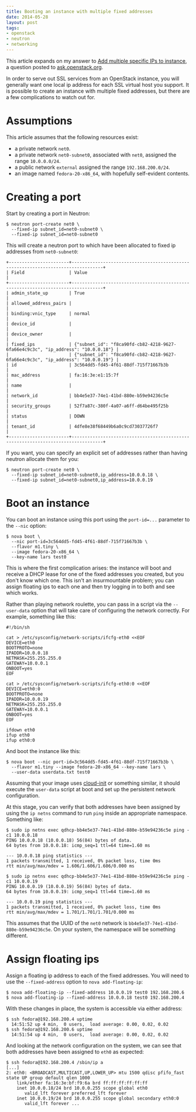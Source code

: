 ```yaml
---
title: Booting an instance with multiple fixed addresses
date: 2014-05-28
layout: post
tags:
- openstack
- neutron
- networking
---
```


This article expands on my answer to [Add multiple specific IPs to
instance][1], a question posted to [ask.openstack.org][].

[1]: https://ask.openstack.org/en/question/30690/add-multiple-specific-ips-to-instance/
[ask.openstack.org]: https://ask.openstack.org/

In order to serve out SSL services from an OpenStack instance, you
will generally want one local ip address for each SSL virtual host you
support.  It is possible to create an instance with multiple fixed
addresses, but there are a few complications to watch out for.

Assumptions
===========

This article assumes that the following resources exist:

- a private network `net0`.
- a private network `net0-subnet0`, associated with `net0`, assigned
  the range `10.0.0.0/24`.
- a public network `external` assigned the range `192.168.200.0/24`.
- an image named `fedora-20-x86_64`, with hopefully self-evident
  contents.

Creating a port
===============

Start by creating a port in Neutron:

    $ neutron port-create net0 \
      --fixed-ip subnet_id=net0-subnet0 \
      --fixed-ip subnet_id=net0-subnet0

This will create a neutron port to which have been allocated to fixed
ip addresses from `net0-subnet0`:

    +-----------------------+----------------------------------------------------------------------------------+
    | Field                 | Value                                                                            |
    +-----------------------+----------------------------------------------------------------------------------+
    | admin_state_up        | True                                                                             |
    | allowed_address_pairs |                                                                                  |
    | binding:vnic_type     | normal                                                                           |
    | device_id             |                                                                                  |
    | device_owner          |                                                                                  |
    | fixed_ips             | {"subnet_id": "f8ca90fd-cb82-4218-9627-6fa66e4c9c3c", "ip_address": "10.0.0.18"} |
    |                       | {"subnet_id": "f8ca90fd-cb82-4218-9627-6fa66e4c9c3c", "ip_address": "10.0.0.19"} |
    | id                    | 3c564dd5-fd45-4f61-88df-715f71667b3b                                             |
    | mac_address           | fa:16:3e:e1:15:7f                                                                |
    | name                  |                                                                                  |
    | network_id            | bb4e5e37-74e1-41bd-880e-b59e94236c5e                                             |
    | security_groups       | 52f7a87c-380f-4a07-a6ff-d64be495f25b                                             |
    | status                | DOWN                                                                             |
    | tenant_id             | 4dfe8e38f68449b6a0c9cd73037726f7                                                 |
    +-----------------------+----------------------------------------------------------------------------------+

If you want, you can specify an explicit set of addresses rather than
having neutron allocate them for you:

    $ neutron port-create net0 \
      --fixed-ip subnet_id=net0-subnet0,ip_address=10.0.0.18 \
      --fixed-ip subnet_id=net0-subnet0,ip_address=10.0.0.19

Boot an instance
================

You can boot an instance using this port using the `port-id=...`
parameter to the `--nic` option:

    $ nova boot \
      --nic port-id=3c564dd5-fd45-4f61-88df-715f71667b3b \
      --flavor m1.tiny \
      --image fedora-20-x86_64 \
      --key-name lars test0

This is where the first complication arises: the instance will boot
and receive a DHCP lease for one of the fixed addresses you created,
but you don't know which one.  This isn't an insurmountable problem;
you can assign floating ips to each one and then try logging in to
both and see which works.

Rather than playing network roulette, you can pass in a script via the
`--user-data` option that will take care of configuring the network
correctly.  For example, something like this:

    #!/bin/sh

    cat > /etc/sysconfig/network-scripts/ifcfg-eth0 <<EOF
    DEVICE=eth0
    BOOTPROTO=none
    IPADDR=10.0.0.18
    NETMASK=255.255.255.0
    GATEWAY=10.0.0.1
    ONBOOT=yes
    EOF

    cat > /etc/sysconfig/network-scripts/ifcfg-eth0:0 <<EOF
    DEVICE=eth0:0
    BOOTPROTO=none
    IPADDR=10.0.0.19
    NETMASK=255.255.255.0
    GATEWAY=10.0.0.1
    ONBOOT=yes
    EOF

    ifdown eth0
    ifup eth0
    ifup eth0:0

And boot the instance like this:

    $ nova boot --nic port-id=3c564dd5-fd45-4f61-88df-715f71667b3b \
      --flavor m1.tiny --image fedora-20-x86_64 --key-name lars \
      --user-data userdata.txt test0

Assuming that your image uses [cloud-init][] or something similar, it
should execute the `user-data` script at boot and set up the
persistent network configuration.

[cloud-init]: http://cloudinit.readthedocs.org/en/latest/

At this stage, you can verify that both addresses have been assigned
by using the `ip netns` command to run `ping` inside an appropriate
namespace.  Something like:

    $ sudo ip netns exec qdhcp-bb4e5e37-74e1-41bd-880e-b59e94236c5e ping -c1 10.0.0.18
    PING 10.0.0.18 (10.0.0.18) 56(84) bytes of data.
    64 bytes from 10.0.0.18: icmp_seq=1 ttl=64 time=1.60 ms

    --- 10.0.0.18 ping statistics ---
    1 packets transmitted, 1 received, 0% packet loss, time 0ms
    rtt min/avg/max/mdev = 1.606/1.606/1.606/0.000 ms

    $ sudo ip netns exec qdhcp-bb4e5e37-74e1-41bd-880e-b59e94236c5e ping -c1 10.0.0.19
    PING 10.0.0.19 (10.0.0.19) 56(84) bytes of data.
    64 bytes from 10.0.0.19: icmp_seq=1 ttl=64 time=1.60 ms

    --- 10.0.0.19 ping statistics ---
    1 packets transmitted, 1 received, 0% packet loss, time 0ms
    rtt min/avg/max/mdev = 1.701/1.701/1.701/0.000 ms

This assumes that the UUID of the `net0` network is `bb4e5e37-74e1-41bd-880e-b59e94236c5e`.  On your system, the namespace will be something different.

Assign floating ips
===================

Assign a floating ip address to each of the fixed addresses.  You will
need to use the `--fixed-address` option to `nova add-floating-ip`:

    $ nova add-floating-ip --fixed-address 10.0.0.19 test0 192.168.200.6
    $ nova add-floating-ip --fixed-address 10.0.0.18 test0 192.168.200.4

With these changes in place, the system is accessible via either
address:

    $ ssh fedora@192.168.200.4 uptime
      14:51:52 up 4 min,  0 users,  load average: 0.00, 0.02, 0.02
    $ ssh fedora@192.168.200.6 uptime
      14:51:54 up 4 min,  0 users,  load average: 0.00, 0.02, 0.02

And looking at the network configuration on the system, we can see
that both addresses have been assigned to `eth0` as expected:

    $ ssh fedora@192.168.200.4 /sbin/ip a
    [...]
    2: eth0: <BROADCAST,MULTICAST,UP,LOWER_UP> mtu 1500 qdisc pfifo_fast state UP group default qlen 1000
        link/ether fa:16:3e:bf:f9:6a brd ff:ff:ff:ff:ff:ff
        inet 10.0.0.18/24 brd 10.0.0.255 scope global eth0
           valid_lft forever preferred_lft forever
        inet 10.0.0.19/24 brd 10.0.0.255 scope global secondary eth0:0
           valid_lft forever ...

